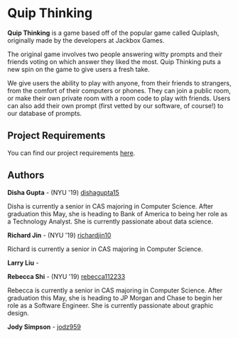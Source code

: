 # Quip Thinking

**Quip Thinking** is a game based off of the popular game called Quiplash, originally made by the developers at Jackbox Games. 

The original game involves two people answering witty prompts and their friends voting on which answer they liked the most. Quip Thinking puts a new spin on the game to give users a fresh take. 

We give users the ability to play with anyone, from their friends to strangers, from the comfort of their computers or phones. They can join a public room, or make their own private room with a room code to play with friends. Users can also add their own prompt (first vetted by our software, of course!) to our database of prompts.

## Project Requirements

You can find our project requirements <a href="REQUIREMENTS.md">here</a>.

## Authors

**Disha Gupta** - (NYU '19) [dishagupta15](https://github.com/dishagupta15)

Disha is currently a senior in CAS majoring in Computer Science. After graduation this May, she is heading to Bank of America to being her role as a Technology Analyst. She is currently passionate about data science.

**Richard Jin** - (NYU '19) [richardjin10](https://github.com/richardjin10)

Richard is currently a senior in CAS majoring in Computer Science.

**Larry Liu** - 

**Rebecca Shi** - (NYU '19) [rebecca112233](https://github.com/rebecca112233)

Rebecca is currently a senior in CAS majoring in Computer Science. After graduation this May, she is heading to JP Morgan and Chase to begin her role as a Software Engineer. She is currently passionate about graphic design. 

**Jody Simpson** - [jodz959](https://github.com/jodz959)
